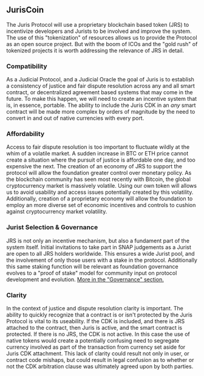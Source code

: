 ## JurisCoin

The Juris Protocol will use a proprietary blockchain based token \(JRS\) to incentivize developers and Jurists to be involved and improve the system. The use of this "tokenization" of resources allows us to provide the Protocol as an open source project. But with the boom of ICOs and the "gold rush" of tokenized projects it is worth addressing the relevance of JRS in detail.

### Compatibility

As a Judicial Protocol, and a Judicial Oracle the goal of Juris is to establish a consistency of justice and fair dispute resolution across any and all smart contract, or decentralized agreement based systems that may come in the future. To make this happen, we will need to create an incentive system that is, in essence, portable. The ability to include the Juris CDK in an _any_ smart contract will be made more complex by orders of magnitude by the need to convert in and out of native currencies with every port.

### Affordability

Access to fair dispute resolution is too important to fluctuate wildly at the whim of a volatile market. A sudden increase in BTC or ETH price cannot create a situation where the pursuit of justice is affordable one day, and too expensive the next. The creation of an economy of JRS to support the protocol will allow the foundation greater control over monetary policy. As the blockchain community has seen most recently with Bitcoin, the global cryptocurrency market is massively volatile. Using our own token will allows us to avoid usability and access issues potentially created by this volatility. Additionally, creation of a proprietary economy will allow the foundation to employ an more diverse set of economic incentives and controls to cushion against cryptocurrency market volatility.

### Jurist Selection & Governance

JRS is not only an incentive mechanism, but also a fundament part of the system itself. Initial invitations to take part in SNAP judgements as a Jurist are open to all JRS holders worldwide. This ensures a wide Jurist pool, and the involvement of only those users with a stake in the protocol. Additionally this same staking function will be relevant as foundation governance evolves to a "proof of stake" model for community input on protocol development and evolution. [More in the "Governance" section.](/governance.md)

### Clarity

In the context of justice and dispute resolution clarity is important. The ability to quickly recognize that a contract is or isn't protected by the Juris Protocol is vital to its useability. If the CDK is included, and there is JRS attached to the contract, then Juris is active, and the smart contract is protected. If there is no JRS, the CDK is not active. In this case the use of native tokens would create a potentially confusing need to segregate currency involved as part of the transaction from currency set aside for Juris CDK attachment. This lack of clarity could result not only in user, or contract code mishaps, but could result in legal confusion as to whether or not the CDK arbitration clause was ultimately agreed upon by both parties.

